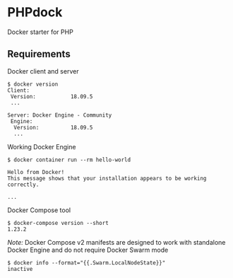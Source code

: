 PHPdock
===

Docker starter for PHP

## Requirements

Docker client and server

```
$ docker version 
Client:
 Version:           18.09.5
 ...

Server: Docker Engine - Community
 Engine:
  Version:          18.09.5
  ...
```

Working Docker Engine

```
$ docker container run --rm hello-world

Hello from Docker!
This message shows that your installation appears to be working correctly.

...
```

Docker Compose tool

```
$ docker-compose version --short 
1.23.2
```

*Note:*
Docker Compose v2 manifests are designed to work
with standalone Docker Engine and do not
require Docker Swarm mode

```
$ docker info --format="{{.Swarm.LocalNodeState}}"
inactive
```
